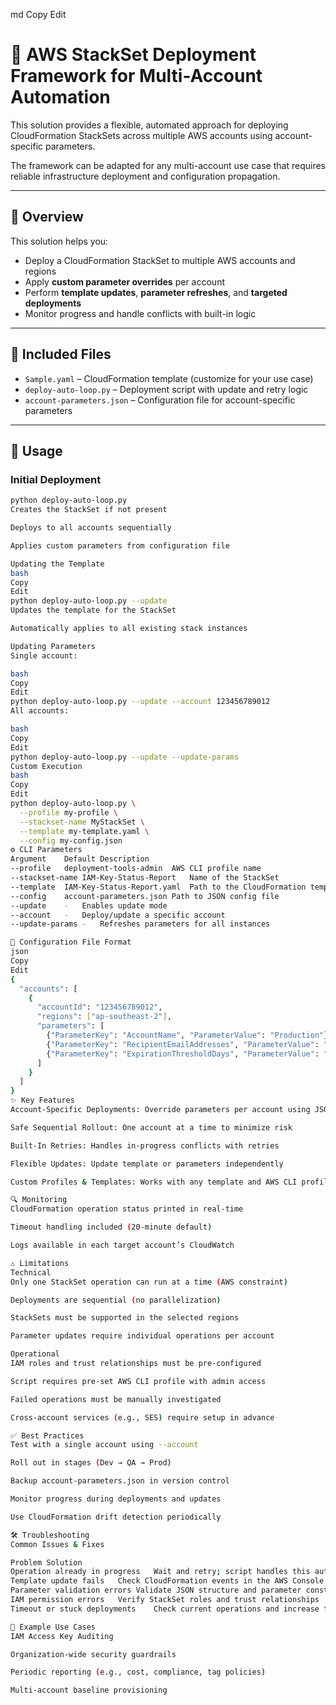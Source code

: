 
md
Copy
Edit
# 🔐 AWS StackSet Deployment Framework for Multi-Account Automation

This solution provides a flexible, automated approach for deploying CloudFormation StackSets across multiple AWS accounts using account-specific parameters.

The framework can be adapted for any multi-account use case that requires reliable infrastructure deployment and configuration propagation.

---

## 📌 Overview

This solution helps you:
- Deploy a CloudFormation StackSet to multiple AWS accounts and regions
- Apply **custom parameter overrides** per account
- Perform **template updates**, **parameter refreshes**, and **targeted deployments**
- Monitor progress and handle conflicts with built-in logic

---

## 📁 Included Files

- `Sample.yaml` – CloudFormation template (customize for your use case)
- `deploy-auto-loop.py` – Deployment script with update and retry logic
- `account-parameters.json` – Configuration file for account-specific parameters

---

## 🚀 Usage

### Initial Deployment

```bash
python deploy-auto-loop.py
Creates the StackSet if not present

Deploys to all accounts sequentially

Applies custom parameters from configuration file

Updating the Template
bash
Copy
Edit
python deploy-auto-loop.py --update
Updates the template for the StackSet

Automatically applies to all existing stack instances

Updating Parameters
Single account:

bash
Copy
Edit
python deploy-auto-loop.py --update --account 123456789012
All accounts:

bash
Copy
Edit
python deploy-auto-loop.py --update --update-params
Custom Execution
bash
Copy
Edit
python deploy-auto-loop.py \
  --profile my-profile \
  --stackset-name MyStackSet \
  --template my-template.yaml \
  --config my-config.json
⚙️ CLI Parameters
Argument	Default	Description
--profile	deployment-tools-admin	AWS CLI profile name
--stackset-name	IAM-Key-Status-Report	Name of the StackSet
--template	IAM-Key-Status-Report.yaml	Path to the CloudFormation template
--config	account-parameters.json	Path to JSON config file
--update	-	Enables update mode
--account	-	Deploy/update a specific account
--update-params	-	Refreshes parameters for all instances

🧾 Configuration File Format
json
Copy
Edit
{
  "accounts": [
    {
      "accountId": "123456789012",
      "regions": ["ap-southeast-2"],
      "parameters": [
        {"ParameterKey": "AccountName", "ParameterValue": "Production"},
        {"ParameterKey": "RecipientEmailAddresses", "ParameterValue": "admin@example.com"},
        {"ParameterKey": "ExpirationThresholdDays", "ParameterValue": "30"}
      ]
    }
  ]
}
✨ Key Features
Account-Specific Deployments: Override parameters per account using JSON

Safe Sequential Rollout: One account at a time to minimize risk

Built-In Retries: Handles in-progress conflicts with retries

Flexible Updates: Update template or parameters independently

Custom Profiles & Templates: Works with any template and AWS CLI profile

🔍 Monitoring
CloudFormation operation status printed in real-time

Timeout handling included (20-minute default)

Logs available in each target account’s CloudWatch

⚠️ Limitations
Technical
Only one StackSet operation can run at a time (AWS constraint)

Deployments are sequential (no parallelization)

StackSets must be supported in the selected regions

Parameter updates require individual operations per account

Operational
IAM roles and trust relationships must be pre-configured

Script requires pre-set AWS CLI profile with admin access

Failed operations must be manually investigated

Cross-account services (e.g., SES) require setup in advance

✅ Best Practices
Test with a single account using --account

Roll out in stages (Dev → QA → Prod)

Backup account-parameters.json in version control

Monitor progress during deployments and updates

Use CloudFormation drift detection periodically

🛠 Troubleshooting
Common Issues & Fixes

Problem	Solution
Operation already in progress	Wait and retry; script handles this automatically
Template update fails	Check CloudFormation events in the AWS Console
Parameter validation errors	Validate JSON structure and parameter constraints
IAM permission errors	Verify StackSet roles and trust relationships
Timeout or stuck deployments	Check current operations and increase timeout if needed

🧪 Example Use Cases
IAM Access Key Auditing

Organization-wide security guardrails

Periodic reporting (e.g., cost, compliance, tag policies)

Multi-account baseline provisioning
